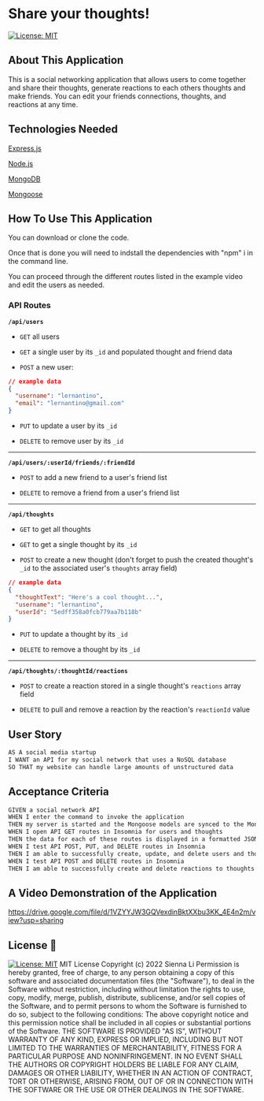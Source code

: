 # Share your thoughts!
[![License: MIT](https://img.shields.io/badge/License-MIT-yellow.svg)](https://github.com/siennameow/social-network-API/blob/main/LICENSE)


## About This Application

This is a social networking application that allows users to come together and share their thoughts, generate reactions to each others thoughts and make friends.  You can edit your friends connections, thoughts, and reactions at any time.  


## Technologies Needed

[Express.js](https://expressjs.com/)         

[Node.js](https://nodejs.org/en/)

[MongoDB](https://www.mongodb.com/)

[Mongoose](https://mongoosejs.com/)


## How To Use This Application

You can download or clone the code.  

Once that is done you will need to indstall the dependencies with "npm" i in the command line. 

You can proceed through the different routes listed in the example video and edit the users as needed.  

### API Routes

**`/api/users`**

* `GET` all users

* `GET` a single user by its `_id` and populated thought and friend data

* `POST` a new user:

```json
// example data
{
  "username": "lernantino",
  "email": "lernantino@gmail.com"
}
```

* `PUT` to update a user by its `_id`

* `DELETE` to remove user by its `_id`


---

**`/api/users/:userId/friends/:friendId`**

* `POST` to add a new friend to a user's friend list

* `DELETE` to remove a friend from a user's friend list

---

**`/api/thoughts`**

* `GET` to get all thoughts

* `GET` to get a single thought by its `_id`

* `POST` to create a new thought (don't forget to push the created thought's `_id` to the associated user's `thoughts` array field)

```json
// example data
{
  "thoughtText": "Here's a cool thought...",
  "username": "lernantino",
  "userId": "5edff358a0fcb779aa7b118b"
}
```

* `PUT` to update a thought by its `_id`

* `DELETE` to remove a thought by its `_id`

---

**`/api/thoughts/:thoughtId/reactions`**

* `POST` to create a reaction stored in a single thought's `reactions` array field

* `DELETE` to pull and remove a reaction by the reaction's `reactionId` value



## User Story

```md
AS A social media startup
I WANT an API for my social network that uses a NoSQL database
SO THAT my website can handle large amounts of unstructured data
```

## Acceptance Criteria

```md
GIVEN a social network API
WHEN I enter the command to invoke the application
THEN my server is started and the Mongoose models are synced to the MongoDB database
WHEN I open API GET routes in Insomnia for users and thoughts
THEN the data for each of these routes is displayed in a formatted JSON
WHEN I test API POST, PUT, and DELETE routes in Insomnia
THEN I am able to successfully create, update, and delete users and thoughts in my database
WHEN I test API POST and DELETE routes in Insomnia
THEN I am able to successfully create and delete reactions to thoughts and add and remove friends to a user’s friend list
```

## A Video Demonstration of the Application
https://drive.google.com/file/d/1VZYYJW3GQVexdinBktXXbu3KK_4E4n2m/view?usp=sharing

## License 📜
[![License: MIT](https://img.shields.io/badge/License-MIT-yellow.svg)](https://github.com/siennameow/social-network-API/blob/main/LICENSE)
MIT License
Copyright (c) 2022 Sienna Li
Permission is hereby granted, free of charge, to any person obtaining a copy
of this software and associated documentation files (the "Software"), to deal
in the Software without restriction, including without limitation the rights
to use, copy, modify, merge, publish, distribute, sublicense, and/or sell
copies of the Software, and to permit persons to whom the Software is
furnished to do so, subject to the following conditions:
The above copyright notice and this permission notice shall be included in all
copies or substantial portions of the Software.
THE SOFTWARE IS PROVIDED "AS IS", WITHOUT WARRANTY OF ANY KIND, EXPRESS OR
IMPLIED, INCLUDING BUT NOT LIMITED TO THE WARRANTIES OF MERCHANTABILITY,
FITNESS FOR A PARTICULAR PURPOSE AND NONINFRINGEMENT. IN NO EVENT SHALL THE
AUTHORS OR COPYRIGHT HOLDERS BE LIABLE FOR ANY CLAIM, DAMAGES OR OTHER
LIABILITY, WHETHER IN AN ACTION OF CONTRACT, TORT OR OTHERWISE, ARISING FROM,
OUT OF OR IN CONNECTION WITH THE SOFTWARE OR THE USE OR OTHER DEALINGS IN THE
SOFTWARE.

